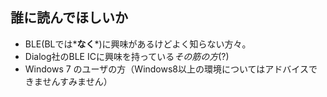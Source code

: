 ## 誰に読んでほしいか
* BLE(BLでは*__なく__*)に興味があるけどよく知らない方々。
* Dialog社のBLE ICに興味を持っている*その筋の方*(?)
* Windows 7 のユーザの方（Windows8以上の環境についてはアドバイスできませんすみません）
